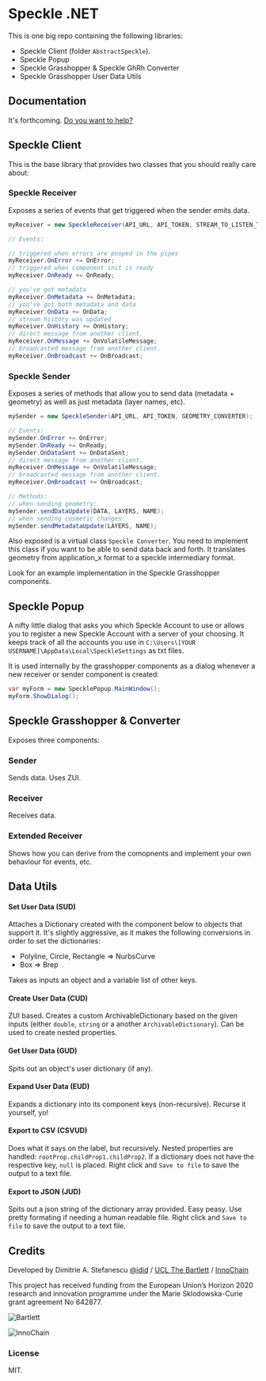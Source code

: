 # Speckle .NET

This is one big repo containing the following libraries:
- Speckle Client (folder `AbstractSpeckle`).
- Speckle Popup
- Speckle Grasshopper & Speckle GhRh Converter
- Speckle Grasshopper User Data Utils 

## Documentation
It's forthcoming. [Do you want to help?](mailto:d.stefanescu@ucl.ac.uk)

## Speckle Client
This is the base library that provides two classes that you should really care about: 

### Speckle Receiver
Exposes a series of events that get triggered when the sender emits data. 
```csharp
myReceiver = new SpeckleReceiver(API_URL, API_TOKEN, STREAM_TO_LISTEN_TO, GEOMETRY_CONVERTER);

// Events:

// triggered when errors are pooped in the pipes
myReceiver.OnError += OnError;
// triggered when component init is ready
myReceiver.OnReady += OnReady;

// you've got metadata
myReceiver.OnMetadata += OnMetadata;
// you've got both metadata and data
myReceiver.OnData += OnData;
// stream history was updated
myReceiver.OnHistory += OnHistory;
// direct message from another client.
myReceiver.OnMessage += OnVolatileMessage;
// broadcasted message from another client.
myReceiver.OnBroadcast += OnBroadcast;
```

### Speckle Sender
Exposes a series of methods that allow you to send data (metadata + geometry) as well as just metadata (layer names, etc). 

```csharp
mySender = new SpeckleSender(API_URL, API_TOKEN, GEOMETRY_CONVERTER);

// Events: 
mySender.OnError += OnError;
mySender.OnReady += OnReady;
mySender.OnDataSent += OnDataSent;
// direct message from another client.
myReceiver.OnMessage += OnVolatileMessage;
// broadcasted message from another client.
myReceiver.OnBroadcast += OnBroadcast;

// Methods:
// when sending geometry:
mySender.sendDataUpdate(DATA, LAYERS, NAME);
// when sending cosmetic changes:
mySender.sendMetadataUpdate(LAYERS, NAME);
```

Also exposed is a virtual class `Speckle Converter`. You need to implement this class if you want to be able to send data back and forth. It translates geometry from application_x format to a speckle intermediary format.  

Look for an example implementation in the Speckle Grasshopper components. 

## Speckle Popup
A nifty little dialog that asks you which Speckle Account to use or allows you to register a new Speckle Account with a server of your choosing. It keeps track of all the accounts you use in `C:\Users\[YOUR USERNAME]\AppData\Local\SpeckleSettings` as txt files. 

It is used internally by the grasshopper components as a dialog whenever a new receiver or sender component is created: 

```csharp
var myForm = new SpecklePopup.MainWindow();
myForm.ShowDialog();
```

## Speckle Grasshopper & Converter
Exposes three components: 

### Sender

Sends data. Uses ZUI. 

### Receiver

Receives data. 

### Extended Receiver
Shows how you can derive from the comopnents and implement your own behaviour for events, etc. 

## Data Utils

#### Set User Data (SUD)
Attaches a Dictionary created with the component below to objects that support it. It's slightly aggressive, as it makes the following conversions in order to set the dictionaries: 
- Polyline, Circle, Rectangle => NurbsCurve
- Box => Brep

Takes as inputs an object and a variable list of other keys. 

#### Create User Data (CUD)
ZUI based. Creates a custom ArchivableDictionary based on the given inputs (either `double`, `string` or a another `ArchivableDictionary`). Can be used to create nested properties.

#### Get User Data (GUD)
Spits out an object's user dictionary (if any).

#### Expand User Data (EUD)
Expands a dictionary into its component keys (non-recursive). Recurse it yourself, yo!

#### Export to CSV (CSVUD)
Does what it says on the label, but recursively. Nested properties are handled: `rootProp.childProp1.childProp2`. If a dictionary does not have the respective key, `null` is placed.
Right click and `Save to file` to save the output to a text file.

#### Export to JSON (JUD)
Spits out a json string of the dictionary array provided. Easy peasy. Use pretty formating if needing a human readable file. 
Right click and `Save to file` to save the output to a text file.

## Credits
Developed by Dimitrie A. Stefanescu [@idid](http://twitter.com/idid) / [UCL The Bartlett](https://www.ucl.ac.uk/bartlett/) / [InnoChain](http://innochain.net)

This project has received funding from the European Union’s Horizon 2020 research and innovation programme under the Marie Sklodowska-Curie grant agreement No 642877.

![Bartlett](http://streams.speckle.xyz/assets/bartlett-ucl.png)

![InnoChain](http://innochain.net/wp-content/uploads/logo2015.png)

### License 
MIT.
